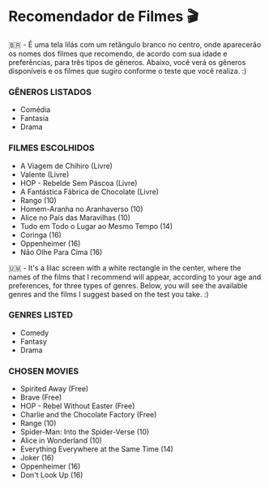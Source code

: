 # Recomendador de Filmes 🎬

🇧🇷 - É uma tela lilás com um retângulo branco no centro, onde aparecerão os nomes dos filmes que recomendo, de acordo com sua idade e preferências, para três tipos de gêneros. Abaixo, você verá os gêneros disponíveis e os filmes que sugiro conforme o teste que você realiza. :)

### GÊNEROS LISTADOS
- Comédia
- Fantasia
- Drama

### FILMES ESCOLHIDOS
- A Viagem de Chihiro (Livre)
- Valente (Livre)
- HOP - Rebelde Sem Páscoa (Livre)
- A Fantástica Fábrica de Chocolate (Livre)
- Rango (10)
- Homem-Aranha no Aranhaverso (10)
- Alice no País das Maravilhas (10)
- Tudo em Todo o Lugar ao Mesmo Tempo (14)
- Coringa (16)
- Oppenheimer (16)
- Não Olhe Para Cima (16)

🇺🇲 -  It's a lilac screen with a white rectangle in the center, where the names of the films that I recommend will appear, according to your age and preferences, for three types of genres. Below, you will see the available genres and the films I suggest based on the test you take. :)

### GENRES LISTED
- Comedy
- Fantasy
- Drama

### CHOSEN MOVIES
- Spirited Away (Free)
- Brave (Free)
- HOP - Rebel Without Easter (Free)
- Charlie and the Chocolate Factory (Free)
- Range (10)
- Spider-Man: Into the Spider-Verse (10)
- Alice in Wonderland (10)
- Everything Everywhere at the Same Time (14)
- Joker (16)
- Oppenheimer (16)
- Don't Look Up (16)
